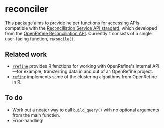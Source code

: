 # reconciler

This package aims to provide helper functions for accessing APIs compatible with the [Reconciliation Service API standard](https://reconciliation-api.github.io/specs/latest/), which developed from the [OpenRefine Reconciliation API](https://docs.openrefine.org/technical-reference/reconciliation-api/). Currently it consists of a single user-facing function, `reconcile()`.

## Related work

* [`rrefine`](https://github.com/vpnagraj/rrefine) provides R functions for working with OpenRefine's internal API—for example, transferring data in and out of an OpenRefine project.
* [`refinr`](https://github.com/ChrisMuir/refinr) implements some of the clustering algorithms from OpenRefine in R.

## To do

* Work out a neater way to call `build_query()` with no optional arguments from the main function.
* Error-handling!
